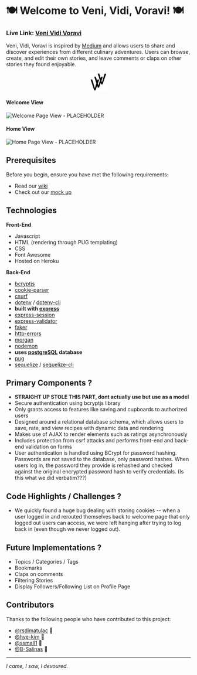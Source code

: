 # 🍽 Welcome to Veni, Vidi, Voravi! 🍽 

### **Live Link: [Veni Vidi Voravi](https://venividivoravi.herokuapp.com/users/login)**

Veni, Vidi, Voravi is inspired by [Medium](https://medium.com/) and allows users to share and discover experiences from different culinary adventures. Users can browse, create, and edit their own stories, and leave comments or claps on other stories they found enjoyable. 

<p align="center">
  <img src="public/images/logo.png" width="50" height="50">
</p>

#### Welcome View
![Welcome Page View - PLACEHOLDER](public/images/welcome-page.gif)

#### Home View
![Home Page View - PLACEHOLDER](/public/images/home-page.gif)

## Prerequisites
Before you begin, ensure you have met the following requirements:
- Read our [wiki](https://github.com/rsdimatulac/Veni-Vidi-Voravi/wiki)
- Check out our [mock up](https://xd.adobe.com/view/d624d3bf-eb54-41ef-9911-aa0c0d704abf-8377/specs/)

##  Technologies
**Front-End**
- Javascript
- HTML (rendering through PUG templating)
- CSS
- Font Awesome
- Hosted on Heroku

**Back-End**
- [bcryptjs](https://www.npmjs.com/package/bcryptjs)
- [cookie-parser](https://www.npmjs.com/package/cookie-parser)
- [csurf](https://www.npmjs.com/package/csurf)
- [dotenv](https://www.npmjs.com/package/dotenv) / [dotenv-cli](https://www.npmjs.com/package/dotenv-cli)
- **built with [express](https://expressjs.com/)**
- [express-session](https://www.npmjs.com/package/express-session)
- [express-validator](https://www.npmjs.com/package/express-validator)
- [faker](https://www.npmjs.com/package/faker)
- [http-errors](https://www.npmjs.com/package/http-errors)
- [morgan](https://www.npmjs.com/package/morgan)
- [nodemon](https://www.npmjs.com/package/nodemon)
- **uses [postgreSQL](https://www.postgresql.org/) database**
- [pug](https://pugjs.org/api/getting-started.html)
- [sequelize](https://www.npmjs.com/package/sequelize) / [sequelize-cli](https://www.npmjs.com/package/sequelize-cli)

## Primary Components ?
- **STRAIGHT UP STOLE THIS PART, dont actually use but use as a model** 
-   Secure authentication using bcryptjs library
-   Only grants access to features like saving and cupboards to authorized users
-   Designed around a relational database schema, which allows users to save, rate, and view recipes with dynamic data and rendering
-   Makes use of AJAX to render elements such as ratings asynchronously
-   Includes protection from csrf attacks and performs front-end and back-end validation on forms
- User authentication is handled using BCrypt for password hashing. Passwords are not saved to the database, only password hashes. When users log in, the password they provide is rehashed and checked against the original encrypted password hash to verify credentials. (Is this what we did verbatim???)

## Code Highlights / Challenges ?
- We quickly found a huge bug dealing with storing cookies -- when a user logged in and rerouted themselves back to welcome page that only logged out users can access, we were left hanging after trying to log back in (even though we never logged out).

## Future Implementations ?
 - Topics / Categories / Tags
- Bookmarks
- Claps on comments
- Filtering Stories
- Display Followers/Following List on Profile Page

## Contributors
Thanks to the following people who have contributed to this project:
- [@rsdimatulac](https://github.com/rsdimatulac) 🚁
- [@hye-kim](https://github.com/hye-kim) 🎴
- [@ssmall1](https://github.com/ssmall1) 🌿
- [@B-Salinas](https://github.com/B-Salinas) 👾

---

_I came, I saw, I devoured._
